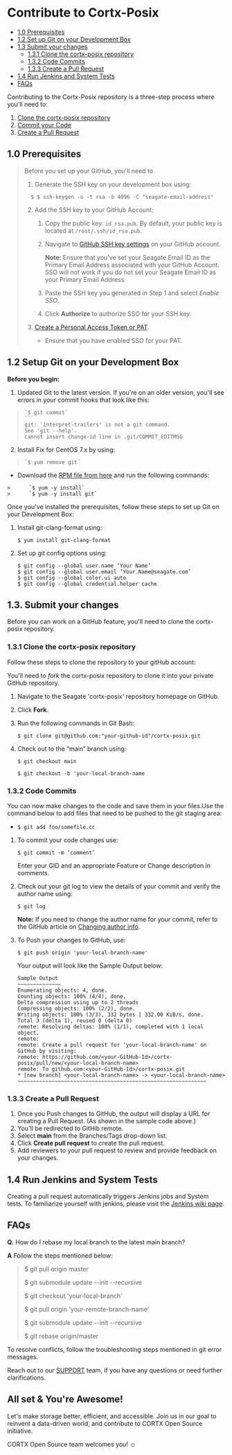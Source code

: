 # Contribute to Cortx-Posix 

- [1.0 Prerequisites](#10-Prerequisites)
- [1.2 Set up Git on your Development Box](#12-Set-up-Git-on-your-Development-Box)
- [1.3 Submit your changes](#13-Submit-your-changes)
   * [1.3.1 Clone the cortx-posix repository](#131-Clone-the-cortx-posix-repository)
   * [1.3.2 Code Commits](#132-Code-commits)
   * [1.3.3 Create a Pull Request](#133-Create-a-Pull-Request)
- [1.4 Run Jenkins and System Tests](#14-Run-Jenkins-and-System-Tests)
- [FAQs](FAQs)


Contributing to the Cortx-Posix repository is a three-step process where you'll need to:

1. [Clone the cortx-posix repository](#131-Clone-the-cortx-posix-repository)
2. [Commit your Code](#132-Code-commits)
3. [Create a Pull Request](#133-Create-a-Pull-Request)

## 1.0 Prerequisites 

> Before you set up your GitHub, you'll need to  
>
> 1. Generate the SSH key on your development box using: 
>   ```
>     $ $ ssh-keygen -o -t rsa -b 4096 -C "seagate-email-address"
>  ```
> 2. Add the SSH key to your GitHub Account:
>
>    1. Copy the public key: `id_rsa.pub`. By default, your  public key is located at `/root/.ssh/id_rsa.pub`. 
>    2. Navigate to [GitHub SSH key settings](https://github.com/settings/keys) on your GitHub account.
>   
>          **Note:** Ensure that you've set your Seagate Email ID as the Primary Email Address associated with your GitHub Account. SSO will not work if you do not set your Seagate Email ID as your Primary Email Address.
>
>    3. Paste the SSH key you generated in Step 1 and select *Enable SSO*. 
>    4. Click **Authorize** to authorize SSO for your SSH key.  
> 3. [Create a Personal Access Token or PAT](https://help.github.com/en/github/authenticating-to-github/creating-a-personal-access-token).
>     - Ensure that you have enabled SSO for your PAT.

## 1.2 Setup Git on your Development Box

**Before you begin:**

1. Updated Git to the latest version. If you're on an older version, you'll see errors in your commit hooks that look like this: 

>     `$ git commit`
>     ```
>     git: 'interpret-trailers' is not a git command. 
>     See 'git --help'.
>     cannot insert change-id line in .git/COMMIT_EDITMSG

2. Install Fix for CentOS 7.x by using:

>     `$ yum remove git`

   - Download the [RPM file from here](https://packages.endpoint.com/rhel/7/os/x86_64/endpoint-repo-1.7-1.x86_64.rpm) and run the following commands:
    
    >      `$ yum -y install`
    >      `$ yum -y install git`
    
  
Once you've installed the prerequisites, follow these steps to set up Git on your Development Box: 

1. Install git-clang-format using:
   
   `$ yum install git-clang-format`

2. Set up git config options using:

   ```
   $ git config --global user.name ‘Your Name’
   $ git config --global user.email ‘Your.Name@seagate.com’
   $ git config --global color.ui auto
   $ git config --global credential.helper cache 
   ```

## 1.3. Submit your changes

Before you can work on a GitHub feature, you'll need to clone the cortx-posix repository.

### 1.3.1 Clone the cortx-posix repository

Follow these steps to clone the repository to your gitHub account:

You'll need to *fork* the cortx-posix repository to clone it into your private GitHub repository. 

1. Navigate to the Seagate 'cortx-posix' repository homepage on GitHub. 
2. Click **Fork**.
3. Run the following commands in Git Bash:
 
   `$ git clone git@github.com:"your-github-id"/cortx-posix.git`
 
4. Check out to the “main” branch using:

      `$ git checkout main`
     
      `$ git checkout -b 'your-local-branch-name`

### 1.3.2 Code Commits  

You can now make changes to the code and save them in your files.Use the command below to add files that need to be pushed to the git staging area:
         
- `$ git add foo/somefile.cc`

1. To commit your code changes use: 

   `$ git commit -m ‘comment’` 

   Enter your GID and an appropriate Feature or Change description in comments.

2. Check out your git log to view the details of your commit and verify the author name using:

   `$ git log` 

   **Note:** 
   If you need to change the author name for your commit, refer to the GitHub article on [Changing author info](https://docs.github.com/en/github/using-git/changing-author-info).

3. To Push your changes to GitHub, use:

   `$ git push origin 'your-local-branch-name'`

   Your output will look like the Sample Output below: 
   
   ```
   Sample Output
   ~~~~~~~~~~~~~~
   Enumerating objects: 4, done.
   Counting objects: 100% (4/4), done.
   Delta compression using up to 2 threads
   Compressing objects: 100% (2/2), done.
   Writing objects: 100% (3/3), 332 bytes | 332.00 KiB/s, done.
   Total 3 (delta 1), reused 0 (delta 0)
   remote: Resolving deltas: 100% (1/1), completed with 1 local object.
   remote:
   remote: Create a pull request for 'your-local-branch-name' on GitHub by visiting:
   remote: https://github.com/<your-GitHub-Id>/cortx-posix/pull/new/<your-local-branch-name>
   remote: To github.com:<your-GitHub-Id>/cortx-posix.git
   * [new branch] <your-local-branch-name> -> <your-local-branch-name>
   ~~~~~~~~~~~~~~~~~~~~~~~~~~~~~~~~~~~~~~~~~~~~~~~~~~~~~~~~~~~~~
   ```

### 1.3.3 Create a Pull Request 

1. Once you Push changes to GitHub, the output will display a URL for creating a Pull Request. (As shown in the sample code above.) 
2. You'll be redirected to GitHib remote. 
3. Select **main** from the Branches/Tags drop-down list.
4. Click **Create pull request** to create the pull request.
5. Add reviewers to your pull request to review and provide feedback on your changes.

## 1.4 Run Jenkins and System Tests

Creating a pull request automatically triggers Jenkins jobs and System tests. To familiarize yourself with jenkins, please visit the [Jenkins wiki page](https://en.wikipedia.org/wiki/Jenkins_(software)).

## FAQs

**Q.** How do I rebase my local branch to the latest main branch?

**A** Follow the steps mentioned below:

> $ git pull origin master
>
> $ git submodule update --init --recursive
>
> $ git checkout 'your-local-branch'
>
> $ git pull origin 'your-remote-branch-name'
>
> $ git submodule update --init --recursive
>
> $ git rebase origin/master

To resolve conflicts, follow the troubleshooting steps mentioned in git error messages. 

Reach out to our [SUPPORT](SUPPORT.md) team, if you have any questions or need further clarifications.

## All set & You're Awesome!

Let's make storage better, efficient, and accessible. Join us in our goal to reinvent a data-driven world, and contribute to CORTX Open Source initiative. 

CORTX Open Source team welcomes you! :relaxed:
